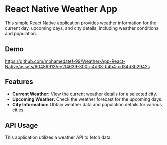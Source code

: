 # React Native Weather App

This simple React Native application provides weather information for the current day, upcoming days, and city details, including weather conditions and population.


## Demo


https://github.com/mohamedatef-99/Weather-App-React-Native/assets/60486913/ee2f4639-300c-4d38-b4b4-cd34d3b2942c



## Features

- **Current Weather:** View the current weather details for a selected city.
- **Upcoming Weather:** Check the weather forecast for the upcoming days.
- **City Information:** Obtain weather data and population details for various cities.


## API Usage

This application utilizes a weather API to fetch data.
